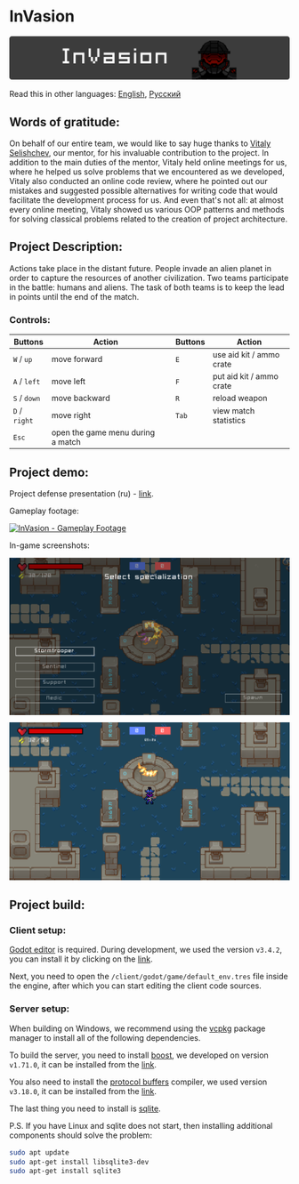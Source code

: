 # InVasion
<div style="text-align: center;">
    <img src="readme/repo_logo.png" />
</div>

Read this in other languages: [English](./README.md), [Русский](./README.ru.md)


## Words of gratitude:

On behalf of our entire team, we would like to say huge thanks to [Vitaly Selishchev](@vvselischev), our mentor, for his invaluable contribution to the project. In addition to the main duties of the mentor, Vitaly held online meetings for us, where he helped us solve problems that we encountered as we developed, Vitaly also conducted an online code review, where he pointed out our mistakes and suggested possible alternatives for writing code that would facilitate the development process for us. And even that's not all: at almost every online meeting, Vitaly showed us various OOP patterns and methods for solving classical problems related to the creation of project architecture.


## Project Description:

Actions take place in the distant future. People invade an alien planet in order to capture the resources of another civilization. Two teams participate in the battle: humans and aliens.
The task of both teams is to keep the lead in points until the end of the match.


### Controls:

| Buttons | Action | | Buttons | Action |
| --- | --- | --- | --- | --- |
| `W` / `up` | move forward | | `E` | use aid kit / ammo crate |
| `A` / `left` | move left | | `F` | put aid kit / ammo crate |
| `S` / `down` | move backward | | `R` | reload weapon |
| `D` / `right` | move right | | `Tab` | view match statistics |
| `Esc` | open the game menu during a match | |

## Project demo: 

Project defense presentation (ru) - [link](https://docs.google.com/presentation/d/1lBzSjmXYhELPg0OBNJKAoncFke5LDX_C9CTU3kSo5jA/edit?usp=sharing).

Gameplay footage:

[![InVasion - Gameplay Footage](https://img.youtube.com/vi/mrqsUgST12c/0.jpg)](https://www.youtube.com/watch?v=mrqsUgST12c)


In-game screenshots:
<div style="text-align: center;">
    <img src="readme/screenshot_1.png" style="margin-bottom: 10px;" />
    <img src="readme/screenshot_2.png" />
</div>

## Project build:

### Client setup:
[Godot editor](https://godotengine.org/download/windows) is required. During development, we used the version `v3.4.2`, you can install it by clicking on the [link](https://downloads.tuxfamily.org/godotengine/3.4.2/).

Next, you need to open the `/client/godot/game/default_env.tres` file inside the engine, after which you can start editing the client code sources.

### Server setup: 

When building on Windows, we recommend using the [vcpkg](https://github.com/microsoft/vcpkg) package manager to install all of the following dependencies.


To build the server, you need to install [boost](https://www.boost.org/), we developed on version `v1.71.0`, it can be installed from the [link](https://www.boost.org/users/history/version_1_71_0.html).


You also need to install the [protocol buffers](https://developers.google.com/protocol-buffers/docs/downloads) compiler, we used version `v3.18.0`, it can be installed from the [link](https://github.com/protocolbuffers/protobuf/releases/tag/v3.18.0).

The last thing you need to install is [sqlite](https://www.sqlite.org/index.html).

P.S. If you have Linux and sqlite does not start, then installing additional components should solve the problem:

```sh
sudo apt update
sudo apt-get install libsqlite3-dev
sudo apt-get install sqlite3
```
